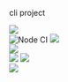 cli project 

<a href="https://codeclimate.com/github/muzzai/frontend-project-lvl2/maintainability"><img src="https://api.codeclimate.com/v1/badges/48ab6414e848ffe6dd2a/maintainability" /></a>
<br>![Node CI](https://github.com/muzzai/frontend-project-lvl2/workflows/Node%20CI/badge.svg)
<a href="https://codeclimate.com/github/muzzai/frontend-project-lvl2/test_coverage"><img src="https://api.codeclimate.com/v1/badges/48ab6414e848ffe6dd2a/test_coverage" /></a>
<br><a href="https://asciinema.org/a/5u85AuECVJ8G6G3y9J9mRWKlG" target="_blank"><img src="https://asciinema.org/a/5u85AuECVJ8G6G3y9J9mRWKlG.svg" /></a>
<br><a href="https://asciinema.org/a/RIWpZW4cw8syuhXCNA3ORwAho" target="_blank"><img src="https://asciinema.org/a/RIWpZW4cw8syuhXCNA3ORwAho.svg" /></a>
<a href="https://asciinema.org/a/CMVOudiFveWT8Ug6pFZr98GZB" target="_blank"><img src="https://asciinema.org/a/CMVOudiFveWT8Ug6pFZr98GZB.svg" /></a>
<br> <a href="https://asciinema.org/a/fhQE7vBBikoFAUP35iXywVaN3" target="_blank"><img src="https://asciinema.org/a/fhQE7vBBikoFAUP35iXywVaN3.svg" /></a>